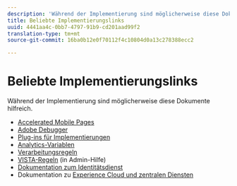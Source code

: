 ```yaml
---
description: 'Während der Implementierung sind möglicherweise diese Dokumente hilfreich '
title: Beliebte Implementierungslinks
uuid: 4441aa4c-0bb7-4797-91b9-cd201aad99f2
translation-type: tm+mt
source-git-commit: 16ba0b12e0f70112f4c10804d0a13c278388ecc2

---
```



# Beliebte Implementierungslinks

Während der Implementierung sind möglicherweise diese Dokumente hilfreich.

* [Accelerated Mobile Pages](/help/implement/js-implementation/accelerated-mobile-pages.md)
* [Adobe Debugger](/help/implement/impl-testing/debugger.md)
* [Plug-ins für Implementierungen](/help/implement/js-implementation/plugins/impl-plugins.md)
* [Analytics-Variablen](/help/implement/js-implementation/c-variables/sc-variables.md)
* [Verarbeitungsregeln](https://marketing.adobe.com/resources/help/en_US/reference/processing_rules.html)
* [VISTA-Regeln](https://marketing.adobe.com/resources/help/en_US/reference/VISTA.html) (in Admin-Hilfe)
* [Dokumentation zum Identitätsdienst](https://marketing.adobe.com/resources/help/en_US/mcvid/)
* Dokumentation zu [Experience Cloud und zentralen Diensten](https://marketing.adobe.com/resources/help/en_US/mcloud/core_services.html)

